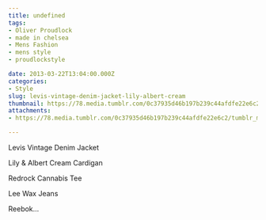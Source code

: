 ```yaml
---
title: undefined
tags:
- Oliver Proudlock
- made in chelsea
- Mens Fashion
- mens style
- proudlockstyle

date: 2013-03-22T13:04:00.000Z
categories:
- Style
slug: levis-vintage-denim-jacket-lily-albert-cream
thumbnail: https://78.media.tumblr.com/0c37935d46b197b239c44afdfe22e6c2/tumblr_mkblmq9bsJ1rhrm24o1_1280.jpg
attachments:
- https://78.media.tumblr.com/0c37935d46b197b239c44afdfe22e6c2/tumblr_mkblmq9bsJ1rhrm24o1_1280.jpg

---
```


Levis Vintage Denim Jacket 

  Lily & Albert Cream Cardigan 

  Redrock Cannabis Tee 

  Lee Wax Jeans 

  Reebok...
